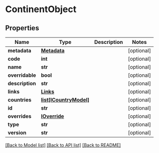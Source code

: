 # ContinentObject

## Properties
Name | Type | Description | Notes
------------ | ------------- | ------------- | -------------
**metadata** | [**Metadata**](Metadata.md) |  | [optional] 
**code** | **int** |  | [optional] 
**name** | **str** |  | [optional] 
**overridable** | **bool** |  | [optional] 
**description** | **str** |  | [optional] 
**links** | [**Links**](Links.md) |  | [optional] 
**countries** | [**list[ICountryModel]**](ICountryModel.md) |  | [optional] 
**id** | **str** |  | [optional] 
**overrides** | [**IOverride**](IOverride.md) |  | [optional] 
**type** | **str** |  | [optional] 
**version** | **str** |  | [optional] 

[[Back to Model list]](../README.md#documentation-for-models) [[Back to API list]](../README.md#documentation-for-api-endpoints) [[Back to README]](../README.md)


